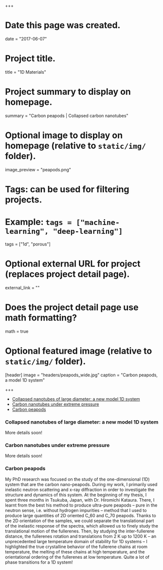 +++
# Date this page was created.
date = "2017-06-07"

# Project title.
title = "1D Materials"

# Project summary to display on homepage.
summary = "Carbon peapods | Collapsed carbon nanotubes"

# Optional image to display on homepage (relative to `static/img/` folder).
image_preview = "peapods.png"

# Tags: can be used for filtering projects.
# Example: `tags = ["machine-learning", "deep-learning"]`
tags = ["1d", "porous"]

# Optional external URL for project (replaces project detail page).
external_link = ""

# Does the project detail page use math formatting?
math = true

# Optional featured image (relative to `static/img/` folder).
[header]
image = "headers/peapods_wide.jpg"
caption = "Carbon peapods, a model 1D system"

+++

<!-- MarkdownTOC -->

- [Collapsed nanotubes of large diameter: a new model 1D system](#collapsed-nanotubes-of-large-diameter-a-new-model-1d-system)
- [Carbon nanotubes under extreme pressure](#carbon-nanotubes-under-extreme-pressure)
- [Carbon peapods](#carbon-peapods)

<!-- /MarkdownTOC -->


### Collapsed nanotubes of large diameter: a new model 1D system
More details soon!

### Carbon nanotubes under extreme pressure
More details soon!

### Carbon peapods
My PhD research was focused on the study of the one-dimensional (1D) system that are the carbon nano-peapods. During my work, I primarily used inelastic neutron scattering and x-ray diffraction in order to investigate the structure and dynamics of this system. 
At the beginning of my thesis, I spent three months in Tsukuba, Japan, with Dr. Hiromichi Kataura. There, I learnt from the best his method to produce ultra-pure peapods – pure in the neutron sense, i.e. without hydrogen impurities – method that I used to produce large quantities of 2D oriented C$\_{60}$ and C$\_{70}$ peapods.
Thanks to the 2D orientation of the samples, we could separate the translational part of the inelastic response of the spectra, which allowed us to finely study the translational motion of the fullerenes. Then, by studying the inter-fullerene distance, the fullerenes rotation and translations from 2 K up to 1200 K – an unprecedented large temperature domain of stability for 1D systems – I highlighted the true crystalline behavior of the fullerene chains at room temperature, the melting of these chains at high temperature, and the orientational ordering of the fullerenes at low temperature. Quite a lot of phase transitions for a 1D system! 
